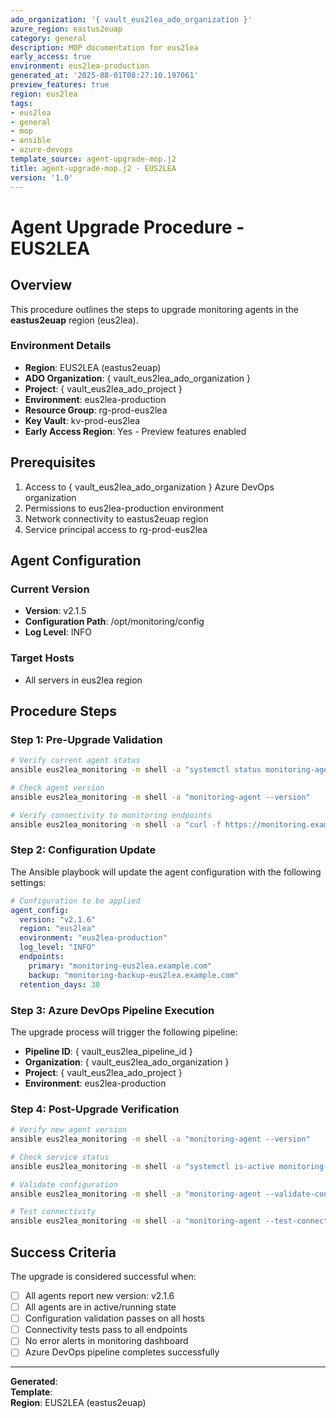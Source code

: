 ```yaml
---
ado_organization: '{ vault_eus2lea_ado_organization }'
azure_region: eastus2euap
category: general
description: MOP documentation for eus2lea
early_access: true
environment: eus2lea-production
generated_at: '2025-08-01T08:27:10.197061'
preview_features: true
region: eus2lea
tags:
- eus2lea
- general
- mop
- ansible
- azure-devops
template_source: agent-upgrade-mop.j2
title: agent-upgrade-mop.j2 - EUS2LEA
version: '1.0'
---
```


# Agent Upgrade Procedure - EUS2LEA

## Overview

This procedure outlines the steps to upgrade monitoring agents in the **eastus2euap** region (eus2lea).

### Environment Details

- **Region**: EUS2LEA (eastus2euap)
- **ADO Organization**: { vault_eus2lea_ado_organization }
- **Project**: { vault_eus2lea_ado_project }
- **Environment**: eus2lea-production
- **Resource Group**: rg-prod-eus2lea
- **Key Vault**: kv-prod-eus2lea
- **Early Access Region**: Yes - Preview features enabled

## Prerequisites

1. Access to { vault_eus2lea_ado_organization } Azure DevOps organization
2. Permissions to eus2lea-production environment
3. Network connectivity to eastus2euap region
4. Service principal access to rg-prod-eus2lea

## Agent Configuration

### Current Version
- **Version**: v2.1.5
- **Configuration Path**: /opt/monitoring/config
- **Log Level**: INFO

### Target Hosts
- All servers in eus2lea region

## Procedure Steps

### Step 1: Pre-Upgrade Validation

```bash
# Verify current agent status
ansible eus2lea_monitoring -m shell -a "systemctl status monitoring-agent"

# Check agent version
ansible eus2lea_monitoring -m shell -a "monitoring-agent --version"

# Verify connectivity to monitoring endpoints
ansible eus2lea_monitoring -m shell -a "curl -f https://monitoring.example.com/health"
```

### Step 2: Configuration Update

The Ansible playbook will update the agent configuration with the following settings:

```yaml
# Configuration to be applied
agent_config:
  version: "v2.1.6"
  region: "eus2lea"
  environment: "eus2lea-production"
  log_level: "INFO"
  endpoints:
    primary: "monitoring-eus2lea.example.com"
    backup: "monitoring-backup-eus2lea.example.com"
  retention_days: 30
```

### Step 3: Azure DevOps Pipeline Execution

The upgrade process will trigger the following pipeline:

- **Pipeline ID**: { vault_eus2lea_pipeline_id }
- **Organization**: { vault_eus2lea_ado_organization }
- **Project**: { vault_eus2lea_ado_project }
- **Environment**: eus2lea-production

### Step 4: Post-Upgrade Verification

```bash
# Verify new agent version
ansible eus2lea_monitoring -m shell -a "monitoring-agent --version"

# Check service status
ansible eus2lea_monitoring -m shell -a "systemctl is-active monitoring-agent"

# Validate configuration
ansible eus2lea_monitoring -m shell -a "monitoring-agent --validate-config"

# Test connectivity
ansible eus2lea_monitoring -m shell -a "monitoring-agent --test-connection"
```

## Success Criteria

The upgrade is considered successful when:

- [ ] All agents report new version: v2.1.6
- [ ] All agents are in active/running state
- [ ] Configuration validation passes on all hosts
- [ ] Connectivity tests pass to all endpoints
- [ ] No error alerts in monitoring dashboard
- [ ] Azure DevOps pipeline completes successfully

---

**Generated**:   
**Template**:   
**Region**: EUS2LEA (eastus2euap)